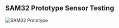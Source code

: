 ## SAM32 Prototype Sensor Testing

![SAM32 Prototype](https://github.com/nathgoh/SmartMirrorPlus/blob/master/prototype/IMG_20190911_103638.jpg)
